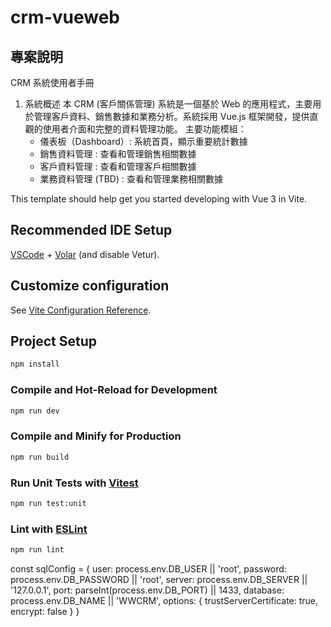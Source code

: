 # crm-vueweb

## 專案說明

CRM 系統使用者手冊

1. 系統概述
   本 CRM (客戶關係管理) 系統是一個基於 Web 的應用程式，主要用於管理客戶資料、銷售數據和業務分析。系統採用 Vue.js 框架開發，提供直觀的使用者介面和完整的資料管理功能。
   主要功能模組：
   - 儀表板（Dashboard）: 系統首頁，顯示重要統計數據
   - 銷售資料管理 : 查看和管理銷售相關數據
   - 客戶資料管理 : 查看和管理客戶相關數據
   - 業務資料管理 (TBD) : 查看和管理業務相關數據

This template should help get you started developing with Vue 3 in Vite.

## Recommended IDE Setup

[VSCode](https://code.visualstudio.com/) + [Volar](https://marketplace.visualstudio.com/items?itemName=Vue.volar) (and disable Vetur).

## Customize configuration

See [Vite Configuration Reference](https://vite.dev/config/).

## Project Setup

```sh
npm install
```

### Compile and Hot-Reload for Development

```sh
npm run dev
```

### Compile and Minify for Production

```sh
npm run build
```

### Run Unit Tests with [Vitest](https://vitest.dev/)

```sh
npm run test:unit
```

### Lint with [ESLint](https://eslint.org/)

```sh
npm run lint
```

<!-- 設定資料庫連線 -->

const sqlConfig = {
user: process.env.DB_USER || 'root',
password: process.env.DB_PASSWORD || 'root',
server: process.env.DB_SERVER || '127.0.0.1',
port: parseInt(process.env.DB_PORT) || 1433,
database: process.env.DB_NAME || 'WWCRM',
options: {
trustServerCertificate: true,
encrypt: false
}
}
